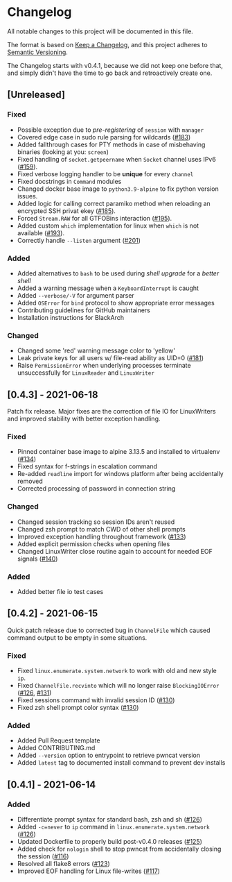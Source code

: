 # Changelog
All notable changes to this project will be documented in this file.

The format is based on [Keep a Changelog](https://keepachangelog.com/en/1.0.0/),
and this project adheres to [Semantic Versioning](https://semver.org/spec/v2.0.0.html).

The Changelog starts with v0.4.1, because we did not keep one before that,
and simply didn't have the time to go back and retroactively create one.

## [Unreleased]

### Fixed
- Possible exception due to _pre-registering_ of `session` with `manager`
- Covered edge case in sudo rule parsing for wildcards ([#183](https://github.com/calebstewart/pwncat/issue/183))
- Added fallthrough cases for PTY methods in case of misbehaving binaries (looking at you: `screen`)
- Fixed handling of `socket.getpeername` when `Socket` channel uses IPv6 ([#159](https://github.com/calebstewart/pwncat/issues/159)).
- Fixed verbose logging handler to be __unique__ for every `channel`
- Fixed docstrings in `Command` modules
- Changed docker base image to `python3.9-alpine` to fix python version issues.
- Added logic for calling correct paramiko method when reloading an encrypted SSH privat ekey ([#185](https://github.com/calebstewart/pwncat/issues/185)).
- Forced `Stream.RAW` for all GTFOBins interaction ([#195](https://github.com/calebstewart/pwncat/issues/195)).
- Added custom `which` implementation for linux when `which` is not available ([#193](https://github.com/calebstewart/pwncat/issues/193)).
- Correctly handle `--listen` argument ([#201](https://github.com/calebstewart/pwncat/issues/201))
### Added
- Added alternatives to `bash` to be used during _shell upgrade_ for a _better shell_
- Added a warning message when a `KeyboardInterrupt` is caught
- Added `--verbose/-V` for argument parser
- Added `OSError` for `bind` protocol to show appropriate error messages
- Contributing guidelines for GitHub maintainers
- Installation instructions for BlackArch
### Changed
- Changed some 'red' warning message color to 'yellow'
- Leak private keys for all users w/ file-read ability as UID=0 ([#181](https://github.com/calebstewart/pwncat/issues/181))
- Raise `PermissionError` when underlying processes terminate unsuccessfully for `LinuxReader` and `LinuxWriter`

## [0.4.3] - 2021-06-18
Patch fix release. Major fixes are the correction of file IO for LinuxWriters and
improved stability with better exception handling.

### Fixed
- Pinned container base image to alpine 3.13.5 and installed to virtualenv ([#134](https://github.com/calebstewart/pwncat/issues/134))
- Fixed syntax for f-strings in escalation command
- Re-added `readline` import for windows platform after being accidentally removed
- Corrected processing of password in connection string
### Changed
- Changed session tracking so session IDs aren't reused
- Changed zsh prompt to match CWD of other shell prompts
- Improved exception handling throughout framework ([#133](https://github.com/calebstewart/pwncat/issues/133))
- Added explicit permission checks when opening files
- Changed LinuxWriter close routine again to account for needed EOF signals ([#140](https://github.com/calebstewart/pwncat/issues/140))
### Added
- Added better file io test cases

## [0.4.2] - 2021-06-15
Quick patch release due to corrected bug in `ChannelFile` which caused command
output to be empty in some situations.

### Fixed
- Fixed `linux.enumerate.system.network` to work with old and new style `ip`.
- Fixed `ChannelFile.recvinto` which will no longer raise `BlockingIOError` ([#126](https://github.com/calebstewart/pwncat/issues/126), [#131](https://github.com/calebstewart/pwncat/issues/131))
- Fixed sessions command with invalid session ID ([#130](https://github.com/calebstewart/pwncat/issues/130))
- Fixed zsh shell prompt color syntax ([#130](https://github.com/calebstewart/pwncat/issues/130))
### Added
- Added Pull Request template
- Added CONTRIBUTING.md
- Added `--version` option to entrypoint to retrieve pwncat version
- Added `latest` tag to documented install command to prevent dev installs

## [0.4.1] - 2021-06-14
### Added
- Differentiate prompt syntax for standard bash, zsh and sh ([#126](https://github.com/calebstewart/pwncat/issues/126))
- Added `-c=never` to `ip` command in `linux.enumerate.system.network`
  ([#126](https://github.com/calebstewart/pwncat/issues/126))
- Updated Dockerfile to properly build post-v0.4.0 releases ([#125](https://github.com/calebstewart/pwncat/issues/125))
- Added check for `nologin` shell to stop pwncat from accidentally
  closing the session ([#116](https://github.com/calebstewart/pwncat/issues/116))
- Resolved all flake8 errors ([#123](https://github.com/calebstewart/pwncat/issues/123))
- Improved EOF handling for Linux file-writes ([#117](https://github.com/calebstewart/pwncat/issues/117))
